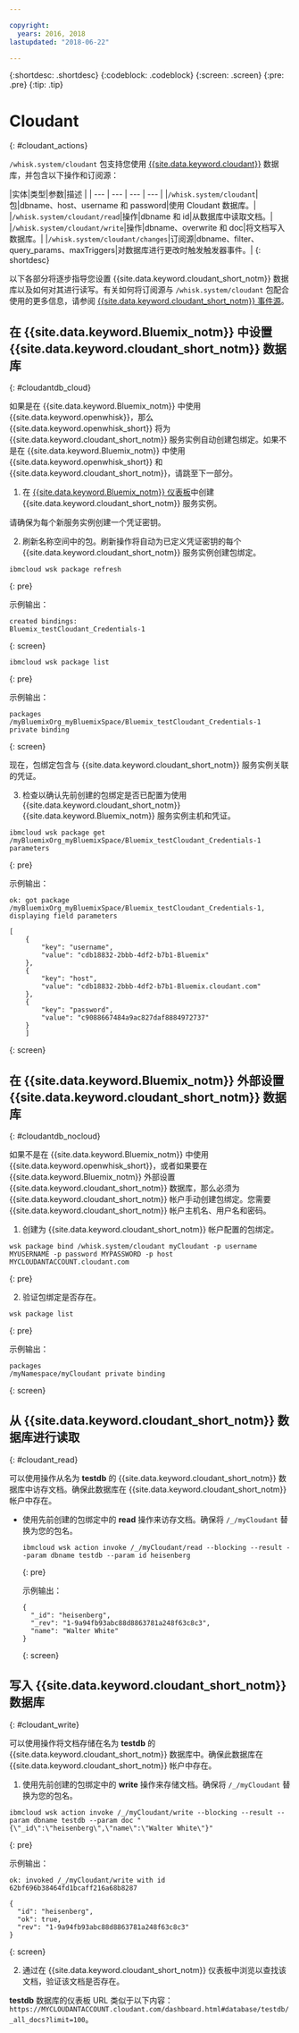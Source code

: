 ```yaml
---

copyright:
  years: 2016, 2018
lastupdated: "2018-06-22"

---
```


{:shortdesc: .shortdesc}
{:codeblock: .codeblock}
{:screen: .screen}
{:pre: .pre}
{:tip: .tip}

# Cloudant
{: #cloudant_actions}

`/whisk.system/cloudant` 包支持您使用 [{{site.data.keyword.cloudant}}](/docs/services/Cloudant/getting-started.html#getting-started-with-cloudant) 数据库，并包含以下操作和订阅源：

|实体|类型|参数|描述
|
| --- | --- | --- | --- |
|`/whisk.system/cloudant`|包|dbname、host、username 和 password|使用 Cloudant 数据库。|
|`/whisk.system/cloudant/read`|操作|dbname 和 id|从数据库中读取文档。|
|`/whisk.system/cloudant/write`|操作|dbname、overwrite 和 doc|将文档写入数据库。|
|`/whisk.system/cloudant/changes`|订阅源|dbname、filter、query_params、maxTriggers|对数据库进行更改时触发触发器事件。|
{: shortdesc}

以下各部分将逐步指导您设置 {{site.data.keyword.cloudant_short_notm}} 数据库以及如何对其进行读写。有关如何将订阅源与 `/whisk.system/cloudant` 包配合使用的更多信息，请参阅 [{{site.data.keyword.cloudant_short_notm}} 事件源](./openwhisk_cloudant.html)。

## 在 {{site.data.keyword.Bluemix_notm}} 中设置 {{site.data.keyword.cloudant_short_notm}} 数据库
{: #cloudantdb_cloud}

如果是在 {{site.data.keyword.Bluemix_notm}} 中使用 {{site.data.keyword.openwhisk}}，那么 {{site.data.keyword.openwhisk_short}} 将为 {{site.data.keyword.cloudant_short_notm}} 服务实例自动创建包绑定。如果不是在 {{site.data.keyword.Bluemix_notm}} 中使用 {{site.data.keyword.openwhisk_short}} 和 {{site.data.keyword.cloudant_short_notm}}，请跳至下一部分。

1. 在 [{{site.data.keyword.Bluemix_notm}} 仪表板](http://console.bluemix.net)中创建 {{site.data.keyword.cloudant_short_notm}} 服务实例。

  请确保为每个新服务实例创建一个凭证密钥。

2. 刷新名称空间中的包。刷新操作将自动为已定义凭证密钥的每个 {{site.data.keyword.cloudant_short_notm}} 服务实例创建包绑定。
  ```
  ibmcloud wsk package refresh
  ```
  {: pre}

  示例输出：
  ```
  created bindings:
  Bluemix_testCloudant_Credentials-1
  ```
  {: screen}

  ```
  ibmcloud wsk package list
  ```
  {: pre}

  示例输出：
  ```
  packages
  /myBluemixOrg_myBluemixSpace/Bluemix_testCloudant_Credentials-1 private binding
  ```
  {: screen}

  现在，包绑定包含与 {{site.data.keyword.cloudant_short_notm}} 服务实例关联的凭证。

3. 检查以确认先前创建的包绑定是否已配置为使用 {{site.data.keyword.cloudant_short_notm}} {{site.data.keyword.Bluemix_notm}} 服务实例主机和凭证。

  ```
  ibmcloud wsk package get /myBluemixOrg_myBluemixSpace/Bluemix_testCloudant_Credentials-1 parameters
  ```
  {: pre}

  示例输出：
  ```
  ok: got package /myBluemixOrg_myBluemixSpace/Bluemix_testCloudant_Credentials-1, displaying field parameters

  [
      {
          "key": "username",
          "value": "cdb18832-2bbb-4df2-b7b1-Bluemix"
      },
      {
          "key": "host",
          "value": "cdb18832-2bbb-4df2-b7b1-Bluemix.cloudant.com"
      },
      {
          "key": "password",
          "value": "c9088667484a9ac827daf8884972737"
      }
      ]
  ```
  {: screen}

## 在 {{site.data.keyword.Bluemix_notm}} 外部设置 {{site.data.keyword.cloudant_short_notm}} 数据库
{: #cloudantdb_nocloud}

如果不是在 {{site.data.keyword.Bluemix_notm}} 中使用 {{site.data.keyword.openwhisk_short}}，或者如果要在 {{site.data.keyword.Bluemix_notm}} 外部设置 {{site.data.keyword.cloudant_short_notm}} 数据库，那么必须为 {{site.data.keyword.cloudant_short_notm}} 帐户手动创建包绑定。您需要 {{site.data.keyword.cloudant_short_notm}} 帐户主机名、用户名和密码。

1. 创建为 {{site.data.keyword.cloudant_short_notm}} 帐户配置的包绑定。
  ```
  wsk package bind /whisk.system/cloudant myCloudant -p username MYUSERNAME -p password MYPASSWORD -p host MYCLOUDANTACCOUNT.cloudant.com
  ```
  {: pre}


2. 验证包绑定是否存在。
  ```
  wsk package list
  ```
  {: pre}

  示例输出：
  ```
packages
  /myNamespace/myCloudant private binding
  ```
  {: screen}

## 从 {{site.data.keyword.cloudant_short_notm}} 数据库进行读取
{: #cloudant_read}

可以使用操作从名为 **testdb** 的 {{site.data.keyword.cloudant_short_notm}} 数据库中访存文档。确保此数据库在 {{site.data.keyword.cloudant_short_notm}} 帐户中存在。

- 使用先前创建的包绑定中的 **read** 操作来访存文档。确保将 `/_/myCloudant` 替换为您的包名。
  ```
  ibmcloud wsk action invoke /_/myCloudant/read --blocking --result --param dbname testdb --param id heisenberg
  ```
  {: pre}

  示例输出：
  ```
  {
    "_id": "heisenberg",
    "_rev": "1-9a94fb93abc88d8863781a248f63c8c3",
    "name": "Walter White"
  }
  ```
  {: screen}

## 写入 {{site.data.keyword.cloudant_short_notm}} 数据库
{: #cloudant_write}

可以使用操作将文档存储在名为 **testdb** 的 {{site.data.keyword.cloudant_short_notm}} 数据库中。确保此数据库在 {{site.data.keyword.cloudant_short_notm}} 帐户中存在。

1. 使用先前创建的包绑定中的 **write** 操作来存储文档。确保将 `/_/myCloudant` 替换为您的包名。
  ```
  ibmcloud wsk action invoke /_/myCloudant/write --blocking --result --param dbname testdb --param doc "{\"_id\":\"heisenberg\",\"name\":\"Walter White\"}"
  ```
  {: pre}

  示例输出：
  ```
  ok: invoked /_/myCloudant/write with id 62bf696b38464fd1bcaff216a68b8287

  {
    "id": "heisenberg",
    "ok": true,
    "rev": "1-9a94fb93abc88d8863781a248f63c8c3"
  }
  ```
  {: screen}

2. 通过在 {{site.data.keyword.cloudant_short_notm}} 仪表板中浏览以查找该文档，验证该文档是否存在。

  **testdb** 数据库的仪表板 URL 类似于以下内容：`https://MYCLOUDANTACCOUNT.cloudant.com/dashboard.html#database/testdb/_all_docs?limit=100`。
